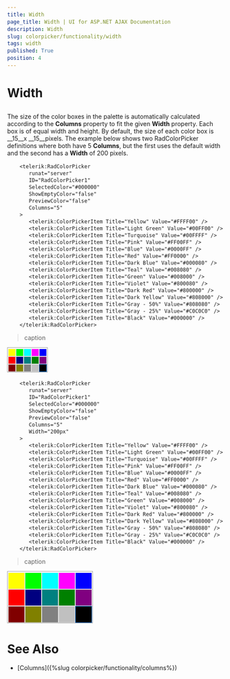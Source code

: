 ```yaml
---
title: Width
page_title: Width | UI for ASP.NET AJAX Documentation
description: Width
slug: colorpicker/functionality/width
tags: width
published: True
position: 4
---
```


# Width



## 

The size of the color boxes in the palette is automatically calculated according to the __Columns__ property to fit the given __Width__ property. Each box is of equal width and height. By default, the size of each color box is __15__x __15__pixels. The example below shows two RadColorPicker definitions where both have 5 __Columns__, but the first uses the default width and the second has a __Width__ of 200 pixels.

````ASPNET
	<telerik:RadColorPicker
	   runat="server"
	   ID="RadColorPicker1"
	   SelectedColor="#000000"
	   ShowEmptyColor="false"
	   PreviewColor="false"
	   Columns="5"
	>
	   <telerik:ColorPickerItem Title="Yellow" Value="#FFFF00" />
	   <telerik:ColorPickerItem Title="Light Green" Value="#00FF00" />
	   <telerik:ColorPickerItem Title="Turquoise" Value="#00FFFF" />
	   <telerik:ColorPickerItem Title="Pink" Value="#FF00FF" />
	   <telerik:ColorPickerItem Title="Blue" Value="#0000FF" />
	   <telerik:ColorPickerItem Title="Red" Value="#FF0000" />
	   <telerik:ColorPickerItem Title="Dark Blue" Value="#000080" />
	   <telerik:ColorPickerItem Title="Teal" Value="#008080" />
	   <telerik:ColorPickerItem Title="Green" Value="#008000" />
	   <telerik:ColorPickerItem Title="Violet" Value="#800080" />
	   <telerik:ColorPickerItem Title="Dark Red" Value="#800000" />
	   <telerik:ColorPickerItem Title="Dark Yellow" Value="#808000" />
	   <telerik:ColorPickerItem Title="Gray - 50%" Value="#808080" />
	   <telerik:ColorPickerItem Title="Gray - 25%" Value="#C0C0C0" />
	   <telerik:ColorPickerItem Title="Black" Value="#000000" />
	</telerik:RadColorPicker> 
````


>caption 

![](images/radcolorpicker009.png)

````ASPNET
	<telerik:RadColorPicker
	   runat="server"
	   ID="RadColorPicker1"
	   SelectedColor="#000000"
	   ShowEmptyColor="false"
	   PreviewColor="false"
	   Columns="5"
	   Width="200px"
	>
	   <telerik:ColorPickerItem Title="Yellow" Value="#FFFF00" />
	   <telerik:ColorPickerItem Title="Light Green" Value="#00FF00" />
	   <telerik:ColorPickerItem Title="Turquoise" Value="#00FFFF" />
	   <telerik:ColorPickerItem Title="Pink" Value="#FF00FF" />
	   <telerik:ColorPickerItem Title="Blue" Value="#0000FF" />
	   <telerik:ColorPickerItem Title="Red" Value="#FF0000" />
	   <telerik:ColorPickerItem Title="Dark Blue" Value="#000080" />
	   <telerik:ColorPickerItem Title="Teal" Value="#008080" />
	   <telerik:ColorPickerItem Title="Green" Value="#008000" />
	   <telerik:ColorPickerItem Title="Violet" Value="#800080" />
	   <telerik:ColorPickerItem Title="Dark Red" Value="#800000" />
	   <telerik:ColorPickerItem Title="Dark Yellow" Value="#808000" />
	   <telerik:ColorPickerItem Title="Gray - 50%" Value="#808080" />
	   <telerik:ColorPickerItem Title="Gray - 25%" Value="#C0C0C0" />
	   <telerik:ColorPickerItem Title="Black" Value="#000000" />
	</telerik:RadColorPicker> 	
````


>caption 

![](images/radcolorpicker010.png)

# See Also

 * [Columns]({%slug colorpicker/functionality/columns%})
